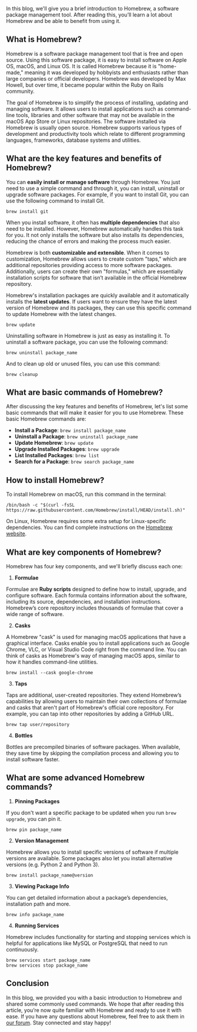 In this blog, we'll give you a brief introduction to Homebrew, a software package management tool. After reading this, you’ll learn a lot about Homebrew and be able to benefit from using it.

## What is Homebrew?

Homebrew is a software package management tool that is free and open source. Using this software package, it is easy to install software on Apple OS, macOS, and Linux OS. It is called Homebrew because it is "home-made," meaning it was developed by hobbyists and enthusiasts rather than large companies or official developers. Homebrew was developed by Max Howell, but over time, it became popular within the Ruby on Rails community.

The goal of Homebrew is to simplify the process of installing, updating and managing software. It allows users to install applications such as command-line tools, libraries and other software that may not be available in the macOS App Store or Linux repositories. The software installed via Homebrew is usually open source. Homebrew supports various types of development and productivity tools which relate to different programming languages, frameworks, database systems and utilities.

## What are the key features and benefits of Homebrew?

You can **easily install or manage software** through Homebrew. You just need to use a simple command and through it, you can install, uninstall or upgrade software packages. For example, if you want to install Git, you can use the following command to install Git.

```
brew install git
```

When you install software, it often has **multiple dependencies** that also need to be installed. However, Homebrew automatically handles this task for you. It not only installs the software but also installs its dependencies, reducing the chance of errors and making the process much easier.

Homebrew is both **customizable and extensible**. When it comes to customization, Homebrew allows users to create custom "taps," which are additional repositories providing access to more software packages. Additionally, users can create their own "formulas," which are essentially installation scripts for software that isn’t available in the official Homebrew repository.

Homebrew's installation packages are quickly available and it automatically installs the **latest updates**. If users want to ensure they have the latest version of Homebrew and its packages, they can use this specific command to update Homebrew with the latest changes.

```
brew update
```

Uninstalling software in Homebrew is just as easy as installing it. To uninstall a software package, you can use the following command:

```
brew uninstall package_name
```

And to clean up old or unused files, you can use this command:

```
brew cleanup
```

## What are basic commands of Homebrew?

After discussing the key features and benefits of Homebrew, let's list some basic commands that will make it easier for you to use Homebrew. These basic Homebrew commands are:

-   **Install a Package**: `brew install package_name`
-   **Uninstall a Package**: `brew uninstall package_name`
-   **Update Homebrew**: `brew update`
-   **Upgrade Installed Packages**: `brew upgrade`
-   **List Installed Packages**: `brew list`
-   **Search for a Package**: `brew search package_name`

## How to install Homebrew?

To install Homebrew on macOS, run this command in the terminal:

```
/bin/bash -c "$(curl -fsSL https://raw.githubusercontent.com/Homebrew/install/HEAD/install.sh)"
```

On Linux, Homebrew requires some extra setup for Linux-specific dependencies. You can find complete instructions on the [Homebrew website][1].

## What are key components of Homebrew?

Homebrew has four key components, and we'll briefly discuss each one:

1. **Formulae**

Formulae are **Ruby scripts** designed to define how to install, upgrade, and configure software. Each formula contains information about the software, including its source, dependencies, and installation instructions. Homebrew’s core repository includes thousands of formulae that cover a wide range of software.

2. **Casks**

A Homebrew "cask" is used for managing macOS applications that have a graphical interface. Casks enable you to install applications such as Google Chrome, VLC, or Visual Studio Code right from the command line. You can think of casks as Homebrew's way of managing macOS apps, similar to how it handles command-line utilities.

```
brew install --cask google-chrome
```

3. **Taps**

Taps are additional, user-created repositories. They extend Homebrew’s capabilities by allowing users to maintain their own collections of formulae and casks that aren't part of Homebrew's official core repository. For example, you can tap into other repositories by adding a GitHub URL.

```
brew tap user/repository
```

4. **Bottles**

Bottles are precompiled binaries of software packages. When available, they save time by skipping the compilation process and allowing you to install software faster.

## What are some advanced Homebrew commands?

1. **Pinning Packages**

If you don't want a specific package to be updated when you run `brew upgrade`, you can pin it.

```
brew pin package_name
```

2. **Version Management**

Homebrew allows you to install specific versions of software if multiple versions are available. Some packages also let you install alternative versions (e.g. Python 2 and Python 3).

```
brew install package_name@version
```

3. **Viewing Package Info**

You can get detailed information about a package’s dependencies, installation path and more.

```
brew info package_name
```

4. **Running Services**

Homebrew includes functionality for starting and stopping services which is helpful for applications like MySQL or PostgreSQL that need to run continuously.

```
brew services start package_name
brew services stop package_name
```

## Conclusion

In this blog, we provided you with a basic introduction to Homebrew and shared some commonly used commands. We hope that after reading this article, you’re now quite familiar with Homebrew and ready to use it with ease. If you have any questions about Homebrew, feel free to ask them in [our forum][2]. Stay connected and stay happy!

[1]: https://brew.sh/
[2]: https://forum.fileformat.com/

